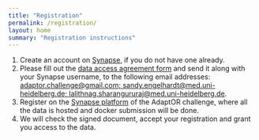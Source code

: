 ```yaml
---
title: "Registration"
permalink: /registration/
layout: home
summary: "Registration instructions"
---
```



1. Create an account on [Synapse](https://www.synapse.org/), if you do not have one already. 
2. Please fill out the <a href="/assets/files/Data_Access_Agreement_AdaptOR22_v1.0.pdf">data access agreement form</a> and send it along with your Synapse username, to the following email addresses: [adaptor.challenge@gmail.com; sandy.engelhardt@med.uni-heidelberg.de; lalithnag.sharangururaj@med.uni-heidelberg.de](mailto:adaptor.challenge@gmail.com,sandy.engelhardt@med.uni-heidelberg.de,lalithnag.sharangururaj@med.uni-heidelberg.de).
3. Register on the [Synapse platform](https://www.synapse.org/AdaptOR_Challenge_2022_MICCAI) of the AdaptOR challenge, where all the data is hosted and docker submission will be done.
4. We will check the signed document, accept your registration and grant you access to the data.
